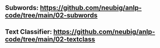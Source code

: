 ## Subwords: https://github.com/neubig/anlp-code/tree/main/02-subwords
## Text Classifier: https://github.com/neubig/anlp-code/tree/main/02-textclass